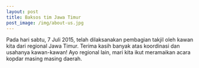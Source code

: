 ```yaml
---
layout: post
title: Baksos tim Jawa Timur
post_image: /img/about-us.jpg
---
```



Pada hari sabtu, 7 Juli 2015, telah dilaksanakan pembagian takjil oleh
kawan kita dari regional Jawa Timur. Terima kasih banyak atas koordinasi
dan usahanya kawan-kawan! Ayo regional lain, mari kita ikut meramaikan
acara kopdar masing masing daerah.
